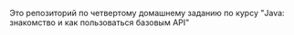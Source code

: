 Это репозиторий по четвертому домашнему заданию по курсу "Java: знакомство и как пользоваться базовым API"
